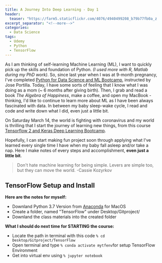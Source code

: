 ```yaml
---
title: A Journey Into Deep Learning - Day 1
header:
  teaser: "https://farm5.staticflickr.com/4076/4940499208_b79b77fb0a_z.jpg"
excerpt_separator: "<!--more-->"
categories:
  - Data Science
tags:
  - Udemy
  - Python
  - TensorFlow
---
```


As I am thinking of self-learning Machine Learning (ML), I want to quickly pick up the skills and foundation of Python. *(I used more with R, Matlab during my PhD work)*. So, since last year when I was at 9-month pregnancy, I've completed [Python for Data Science and ML Bootcamp](https://www.udemy.com/course/python-for-data-science-and-machine-learning-bootcamp/), instructed by Jose Portilla. Today, I have some sorts of feeling that I know what I was doing as a mom (~ 6 months after giving birth). Then, I grab and read a book *The Algebra of Happiness*, make a coffee, and open my MacBook - thinking, I'd like to continue to learn more about ML as I have been always fascinated with data. In between my baby sleep-wake cycle, I read and code and write down what I did, even just a little bit.

On Saturday March 14, the world is fighting with coronavirus and my world is thrilling that I start the journey of learning new things, from this course [Tensorflow 2 and Keras Deep Learning Bootcamp](https://www.udemy.com/course/complete-tensorflow-2-and-keras-deep-learning-bootcamp/).

Hopefully, I can start making fun project soon through applying what I've learned every single time I have when my baby fall asleep and/or take a nap. Here I make notes of every steps and accomplishment, **even just a little bit**.

> Don't hate machine learning for being simple. Levers are simple too, but they can move the world.
> -Cassie Kozyrkov


## TensorFlow Setup and Install

**Here are the notes for myself:**

* Downland Python 3.7 Version from [Anaconda](https://www.anaconda.com/distribution/) for MacOS
* Create a folder, named "TensorFlow" under Desktop/Gitproject/
* Downland the class materials into the created folder

**What I should do next time for STARTING the course:**

* Locate the path in terminal with this code `% cd Desktop/Gitproject/TensorFlow`
* Open terminal and type `% conda activate mytfenv`for setup TensorFlow Environment
* Get into virtual env using `% jupyter notebook`
